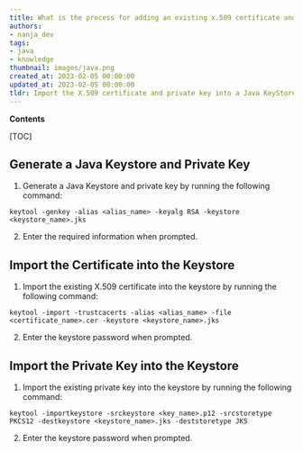 ```yaml
---
title: What is the process for adding an existing x.509 certificate and private key to a Java keystore for use with ssl?
authors:
- nanja_dev
tags:
- java
- knowledge
thumbnail: images/java.png
created_at: 2023-02-05 00:00:00
updated_at: 2023-02-05 00:00:00
tldr: Import the X.509 certificate and private key into a Java KeyStore using the keytool command.
---
```


**Contents**

[TOC]

## Generate a Java Keystore and Private Key
1. Generate a Java Keystore and private key by running the following command:

`keytool -genkey -alias <alias_name> -keyalg RSA -keystore <keystore_name>.jks`

2. Enter the required information when prompted.

## Import the Certificate into the Keystore
1. Import the existing X.509 certificate into the keystore by running the following command:

`keytool -import -trustcacerts -alias <alias_name> -file <certificate_name>.cer -keystore <keystore_name>.jks`

2. Enter the keystore password when prompted.

## Import the Private Key into the Keystore
1. Import the existing private key into the keystore by running the following command:

`keytool -importkeystore -srckeystore <key_name>.p12 -srcstoretype PKCS12 -destkeystore <keystore_name>.jks -deststoretype JKS`

2. Enter the keystore password when prompted.
